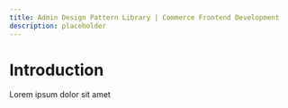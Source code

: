 ```yaml
---
title: Admin Design Pattern Library | Commerce Frontend Development  
description: placeholder 
---
```


# Introduction

Lorem ipsum dolor sit amet

